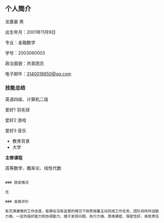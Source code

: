 ## 个人简介

龙嘉豪 男

出生年月：2001年11月9日

专业：金融数学

学号：2003060003

政治面貌：共青团员

电子邮件：3140018650@qq.com

### 技能总结
英语四级、计算机二级

爱好1 羽毛球

爱好2 游戏

爱好3 音乐


- 教育背景
- 大学

**主修课程** 

高等数学、概率论、线性代数
```

### 获奖情况

无

### 自我评价

有充满激情的工作态度，能够在没有监督的情况下按质按量主动完成工作任务、团队协同作战能力强、一定的组织能力和协调能力、擅于发现问题、执行力强、思维缜密、保密性好、承担责任
